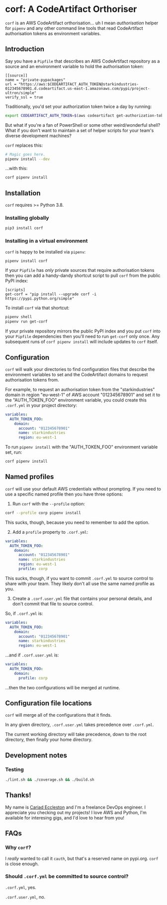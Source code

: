 # corf: A CodeArtifact Orthoriser

`corf` is an AWS CodeArtifact orthorisation… uh I mean _authorisation_ helper for `pipenv` and any other command line tools that read CodeArtifact authorisation tokens as environment variables.

## Introduction

Say you have a `Pipfile` that describes an AWS CodeArtifact repository as a source and an environment variable to hold the authorisation token:

```text
[[source]]
name = "private-pypackages"
url = "https://aws:$CODEARTIFACT_AUTH_TOKEN@starkindustries-012345678901.d.codeartifact.us-east-1.amazonaws.com/pypi/project-ultron/simple"
verify_ssl = true
```

Traditionally, you'd set your authorization token twice a day by running:

```bash
export CODEARTIFACT_AUTH_TOKEN=$(aws codeartifact get-authorization-token --domain starkindustries --domain-owner 012345678901 --query authorizationToken --output text --region us-east-1)
```

But what if you're a fan of PowerShell or some other weird/wonderful shell? What if you don't want to maintain a set of helper scripts for your team's diverse development machines?

`corf` replaces this:

```bash
# Magic goes here.
pipenv install --dev
```

…with this:

```bash
corf pipenv install
```

## Installation

`corf` requires >= Python 3.8.

### Installing globally

```bash
pip3 install corf
```

### Installing in a virtual environment

`corf` is happy to be installed via `pipenv`:

```bash
pipenv install corf
```

If your `Pipfile` has _only_ private sources that require authorisation tokens then you can add a handy-dandy shortcut script to pull `corf` from the public PyPI index:

```text
[scripts]
get-corf = "pip install --upgrade corf -i https://pypi.python.org/simple"
```

To install `corf` via that shortcut:

```bash
pipenv shell
pipenv run get-corf
```

If your private repository mirrors the public PyPI index and you put `corf` into your `Pipfile` dependencies then you'll need to run `get-corf` only once. Any subsequent runs of `corf pipenv install` will include updates to `corf` itself.

## Configuration

`corf` will walk your directories to find configuration files that describe the environment variables to set and the CodeArtifact domains to request authorisation tokens from.

For example, to request an authorisation token from the "starkindustries" domain in region "eu-west-1" of AWS account "012345678901" and set it to the "AUTH_TOKEN_FOO" environment variable, you could create this `.corf.yml` in your project directory:

```yaml
variables:
  AUTH_TOKEN_FOO:
    domain:
      account: "012345678901"
      name: starkindustries
      region: eu-west-1
```

To run `pipenv install` with the "AUTH_TOKEN_FOO" environment variable set, run:

```bash
corf pipenv install
```

## Named profiles

`corf` will use your default AWS credentials without prompting. If you need to use a specific named profile then you have three options:

1. Run `corf` with the `--profile` option:

```bash
corf --profile corp pipenv install
```

This sucks, though, because you need to remember to add the option.

2. Add a `profile` property to `.corf.yml`:

```yaml
variables:
  AUTH_TOKEN_FOO:
    domain:
      account: "012345678901"
      name: starkindustries
      region: eu-west-1
      profile: corp
```

This sucks, though, if you want to commit `.corf.yml` to source control to share with your team. They likely don't all use the same named profile as you.

3. Create a `.corf.user.yml` file that contains your personal details, and don't commit that file to source control.

So, if `.corf.yml` is:

```yaml
variables:
  AUTH_TOKEN_FOO:
    domain:
      account: "012345678901"
      name: starkindustries
      region: eu-west-1
```

…and if `.corf.user.yml` is:

```yaml
variables:
  AUTH_TOKEN_FOO:
    domain:
      profile: corp
```

…then the two configurations will be merged at runtime.

## Configuration file locations

`corf` will merge all of the configurations that it finds.

In any given directory, `.corf.user.yml` takes precedence over `.corf.yml`.

The current working directory will take precedence, down to the root directory, then finally your home directory.

## Development notes

### Testing

```bash
./lint.sh && ./coverage.sh && ./build.sh
```

## Thanks!

My name is [Cariad Eccleston](https://cariad.me) and I'm a freelance DevOps engineer. I appreciate you checking out my projects! I love AWS and Python, I'm available for interesing gigs, and I'd love to hear from you!

## FAQs

### Why `corf`?

I _really_ wanted to call it `cauth`, but that's a reserved name on pypi.org. `corf` is close enough.

### Should `.corf.yml` be committed to source control?

`.corf.yml`, yes.

`.corf.user.yml`, no.
